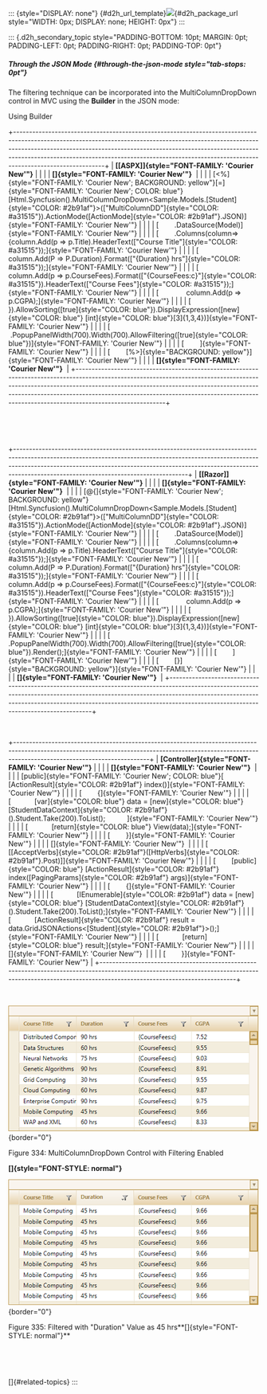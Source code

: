 ::: {style="DISPLAY: none"}
[](ms-xhelp:///?Id=d2h_url_template){#d2h_url_template}![](!package_url!){#d2h_package_url style="WIDTH: 0px; DISPLAY: none; HEIGHT: 0px"}
:::

::: {.d2h_secondary_topic style="PADDING-BOTTOM: 10pt; MARGIN: 0pt; PADDING-LEFT: 0pt; PADDING-RIGHT: 0pt; PADDING-TOP: 0pt"}
##### Through the JSON Mode {#through-the-json-mode style="tab-stops: 0pt"}

The filtering technique can be incorporated into the MultiColumnDropDown control in MVC using the **Builder** in the JSON mode:

Using Builder

+----------------------------------------------------------------------------------------------------------------------------------------------------------------------------------------------------------------------------------------------------------------------------------------------------------------------------------------------------+
| **[\[ASPX\]]{style="FONT-FAMILY: 'Courier New'"}**                                                                                                                                                                                                                                                                                                 |
|                                                                                                                                                                                                                                                                                                                                                    |
| **[]{style="FONT-FAMILY: 'Courier New'"}**                                                                                                                                                                                                                                                                                                         |
|                                                                                                                                                                                                                                                                                                                                                    |
| [\<%]{style="FONT-FAMILY: 'Courier New'; BACKGROUND: yellow"}[=]{style="FONT-FAMILY: 'Courier New'; COLOR: blue"}[Html.Syncfusion().MultiColumnDropDown\<Sample.Models.[Student]{style="COLOR: #2b91af"}\>([\"MultiColumnDD\"]{style="COLOR: #a31515"}).ActionMode([ActionMode]{style="COLOR: #2b91af"}.JSON)]{style="FONT-FAMILY: 'Courier New'"} |
|                                                                                                                                                                                                                                                                                                                                                    |
| [        .DataSource(Model)]{style="FONT-FAMILY: 'Courier New'"}                                                                                                                                                                                                                                                                                   |
|                                                                                                                                                                                                                                                                                                                                                    |
| [        .Columns(column=\>{column.Add(p =\> p.Title).HeaderText([\"Course Title\"]{style="COLOR: #a31515"});]{style="FONT-FAMILY: 'Courier New'"}                                                                                                                                                                                                 |
|                                                                                                                                                                                                                                                                                                                                                    |
| [              column.Add(P =\> P.Duration).Format([\"{Duration} hrs\"]{style="COLOR: #a31515"});]{style="FONT-FAMILY: 'Courier New'"}                                                                                                                                                                                                             |
|                                                                                                                                                                                                                                                                                                                                                    |
| [              column.Add(p =\> p.CourseFees).Format([\"{CourseFees:c}\"]{style="COLOR: #a31515"}).HeaderText([\"Course Fees\"]{style="COLOR: #a31515"});]{style="FONT-FAMILY: 'Courier New'"}                                                                                                                                                     |
|                                                                                                                                                                                                                                                                                                                                                    |
| [              column.Add(p =\> p.CGPA);]{style="FONT-FAMILY: 'Courier New'"}                                                                                                                                                                                                                                                                      |
|                                                                                                                                                                                                                                                                                                                                                    |
| [            }).AllowSorting([true]{style="COLOR: blue"}).DisplayExpression([new]{style="COLOR: blue"} [int]{style="COLOR: blue"}\[3\]{1,3,4})]{style="FONT-FAMILY: 'Courier New'"}                                                                                                                                                                |
|                                                                                                                                                                                                                                                                                                                                                    |
| [            .PopupPanelWidth(700).Width(700).AllowFiltering([true]{style="COLOR: blue"})]{style="FONT-FAMILY: 'Courier New'"}                                                                                                                                                                                                                     |
|                                                                                                                                                                                                                                                                                                                                                    |
| [        ]{style="FONT-FAMILY: 'Courier New'"}                                                                                                                                                                                                                                                                                                     |
|                                                                                                                                                                                                                                                                                                                                                    |
| [        [%\>]{style="BACKGROUND: yellow"}]{style="FONT-FAMILY: 'Courier New'"}                                                                                                                                                                                                                                                                    |
|                                                                                                                                                                                                                                                                                                                                                    |
| **[]{style="FONT-FAMILY: 'Courier New'"}**                                                                                                                                                                                                                                                                                                         |
+----------------------------------------------------------------------------------------------------------------------------------------------------------------------------------------------------------------------------------------------------------------------------------------------------------------------------------------------------+

 

 

+------------------------------------------------------------------------------------------------------------------------------------------------------------------------------------------------------------------------------------------------------------------------------------------------+
| **[\[Razor\]]{style="FONT-FAMILY: 'Courier New'"}**                                                                                                                                                                                                                                            |
|                                                                                                                                                                                                                                                                                                |
| **[]{style="FONT-FAMILY: 'Courier New'"}**                                                                                                                                                                                                                                                     |
|                                                                                                                                                                                                                                                                                                |
| [\@{]{style="FONT-FAMILY: 'Courier New'; BACKGROUND: yellow"}[Html.Syncfusion().MultiColumnDropDown\<Sample.Models.[Student]{style="COLOR: #2b91af"}\>([\"MultiColumnDD\"]{style="COLOR: #a31515"}).ActionMode([ActionMode]{style="COLOR: #2b91af"}.JSON)]{style="FONT-FAMILY: 'Courier New'"} |
|                                                                                                                                                                                                                                                                                                |
| [        .DataSource(Model)]{style="FONT-FAMILY: 'Courier New'"}                                                                                                                                                                                                                               |
|                                                                                                                                                                                                                                                                                                |
| [        .Columns(column=\>{column.Add(p =\> p.Title).HeaderText([\"Course Title\"]{style="COLOR: #a31515"});]{style="FONT-FAMILY: 'Courier New'"}                                                                                                                                             |
|                                                                                                                                                                                                                                                                                                |
| [              column.Add(P =\> P.Duration).Format([\"{Duration} hrs\"]{style="COLOR: #a31515"});]{style="FONT-FAMILY: 'Courier New'"}                                                                                                                                                         |
|                                                                                                                                                                                                                                                                                                |
| [              column.Add(p =\> p.CourseFees).Format([\"{CourseFees:c}\"]{style="COLOR: #a31515"}).HeaderText([\"Course Fees\"]{style="COLOR: #a31515"});]{style="FONT-FAMILY: 'Courier New'"}                                                                                                 |
|                                                                                                                                                                                                                                                                                                |
| [              column.Add(p =\> p.CGPA);]{style="FONT-FAMILY: 'Courier New'"}                                                                                                                                                                                                                  |
|                                                                                                                                                                                                                                                                                                |
| [            }).AllowSorting([true]{style="COLOR: blue"}).DisplayExpression([new]{style="COLOR: blue"} [int]{style="COLOR: blue"}\[3\]{1,3,4})]{style="FONT-FAMILY: 'Courier New'"}                                                                                                            |
|                                                                                                                                                                                                                                                                                                |
| [            .PopupPanelWidth(700).Width(700).AllowFiltering([true]{style="COLOR: blue"}).Render();]{style="FONT-FAMILY: 'Courier New'"}                                                                                                                                                       |
|                                                                                                                                                                                                                                                                                                |
| [        ]{style="FONT-FAMILY: 'Courier New'"}                                                                                                                                                                                                                                                 |
|                                                                                                                                                                                                                                                                                                |
| [        [}]{style="BACKGROUND: yellow"}]{style="FONT-FAMILY: 'Courier New'"}                                                                                                                                                                                                                  |
|                                                                                                                                                                                                                                                                                                |
| **[]{style="FONT-FAMILY: 'Courier New'"}**                                                                                                                                                                                                                                                     |
+------------------------------------------------------------------------------------------------------------------------------------------------------------------------------------------------------------------------------------------------------------------------------------------------+

 

+------------------------------------------------------------------------------------------------------------------------------------------------------------------------------------------------------+
| **[Controller]{style="FONT-FAMILY: 'Courier New'"}**                                                                                                                                                 |
|                                                                                                                                                                                                      |
| **[]{style="FONT-FAMILY: 'Courier New'"}**                                                                                                                                                           |
|                                                                                                                                                                                                      |
| [public]{style="FONT-FAMILY: 'Courier New'; COLOR: blue"}[ [ActionResult]{style="COLOR: #2b91af"} index()]{style="FONT-FAMILY: 'Courier New'"}                                                       |
|                                                                                                                                                                                                      |
| [        {]{style="FONT-FAMILY: 'Courier New'"}                                                                                                                                                      |
|                                                                                                                                                                                                      |
| [            [var]{style="COLOR: blue"} data = [new]{style="COLOR: blue"} [StudentDataContext]{style="COLOR: #2b91af"}().Student.Take(200).ToList();           ]{style="FONT-FAMILY: 'Courier New'"} |
|                                                                                                                                                                                                      |
| [            [return]{style="COLOR: blue"} View(data);]{style="FONT-FAMILY: 'Courier New'"}                                                                                                          |
|                                                                                                                                                                                                      |
| [        }]{style="FONT-FAMILY: 'Courier New'"}                                                                                                                                                      |
|                                                                                                                                                                                                      |
| []{style="FONT-FAMILY: 'Courier New'"}                                                                                                                                                               |
|                                                                                                                                                                                                      |
| [        \[[AcceptVerbs]{style="COLOR: #2b91af"}([HttpVerbs]{style="COLOR: #2b91af"}.Post)\]]{style="FONT-FAMILY: 'Courier New'"}                                                                    |
|                                                                                                                                                                                                      |
| [        [public]{style="COLOR: blue"} [ActionResult]{style="COLOR: #2b91af"} index([PagingParams]{style="COLOR: #2b91af"} args)]{style="FONT-FAMILY: 'Courier New'"}                                |
|                                                                                                                                                                                                      |
| [        {]{style="FONT-FAMILY: 'Courier New'"}                                                                                                                                                      |
|                                                                                                                                                                                                      |
| [            [IEnumerable]{style="COLOR: #2b91af"} data = [new]{style="COLOR: blue"} [StudentDataContext]{style="COLOR: #2b91af"}().Student.Take(200).ToList();]{style="FONT-FAMILY: 'Courier New'"} |
|                                                                                                                                                                                                      |
| [            [ActionResult]{style="COLOR: #2b91af"} result = data.GridJSONActions\<[Student]{style="COLOR: #2b91af"}\>();]{style="FONT-FAMILY: 'Courier New'"}                                       |
|                                                                                                                                                                                                      |
| [            [return]{style="COLOR: blue"} result;]{style="FONT-FAMILY: 'Courier New'"}                                                                                                              |
|                                                                                                                                                                                                      |
| []{style="FONT-FAMILY: 'Courier New'"}                                                                                                                                                               |
|                                                                                                                                                                                                      |
| [        }]{style="FONT-FAMILY: 'Courier New'"}                                                                                                                                                      |
+------------------------------------------------------------------------------------------------------------------------------------------------------------------------------------------------------+

 

![](ImagesExt/image58_292.png){border="0"}

Figure 334: MultiColumnDropDown Control with Filtering Enabled

**[]{style="FONT-STYLE: normal"}** 

![](ImagesExt/image58_293.png){border="0"}

Figure 335: Filtered with "Duration" Value as 45 hrs**[]{style="FONT-STYLE: normal"}**

 

 

[]{#related-topics}
:::
